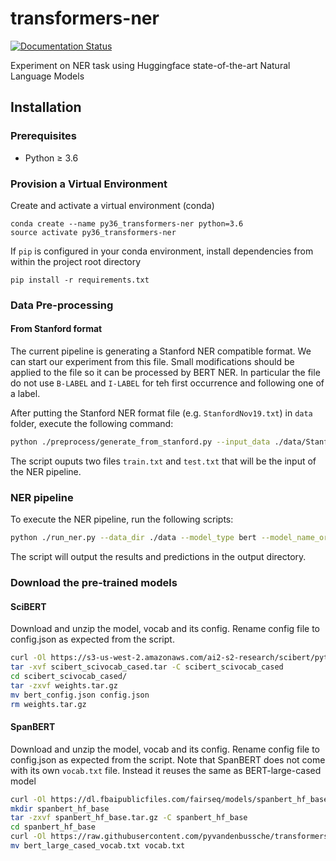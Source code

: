 # transformers-ner
[![Documentation Status](https://img.shields.io/badge/Blog-link_to_the_post-brightgreen.svg)](http://pyvandenbussche.info/2019/named-entity-recognition-with-pytorch-transformers/)

Experiment on NER task using Huggingface state-of-the-art Natural Language Models

## Installation

### Prerequisites

* Python ≥ 3.6

### Provision a Virtual Environment

Create and activate a virtual environment (conda)

```
conda create --name py36_transformers-ner python=3.6
source activate py36_transformers-ner
```

If `pip` is configured in your conda environment, 
install dependencies from within the project root directory
```
pip install -r requirements.txt
``` 

### Data Pre-processing

#### From Stanford format
The current pipeline is generating a Stanford NER compatible format. 
We can start our experiment from this file. Small modifications should be applied 
to the file so it can be processed by BERT NER. In particular the file do not use 
`B-LABEL` and `I-LABEL` for teh first occurrence and following one of a label.

After putting the Stanford NER format file (e.g. `StanfordNov19.txt`) in `data` folder, execute the following command:
```bash
python ./preprocess/generate_from_stanford.py --input_data ./data/StanfordNov19.txt --output_dir ./data/
```

The script ouputs two files `train.txt` and `test.txt` that will be the input of the NER pipeline.

### NER pipeline
To execute the NER pipeline, run the following scripts:
```bash
python ./run_ner.py --data_dir ./data --model_type bert --model_name_or_path bert-base-cased --output_dir ./output --labels ./data/labels.txt --do_train --do_predict --save_steps 200000 --max_seq_length 512 --overwrite_output_dir --overwrite_cache
```
The script will output the results and predictions in the output directory.

### Download the pre-trained models
#### SciBERT
Download and unzip the model, vocab and its config. Rename config file to config.json as expected from the script.
```bash
curl -Ol https://s3-us-west-2.amazonaws.com/ai2-s2-research/scibert/pytorch_models/scibert_scivocab_cased.tar
tar -xvf scibert_scivocab_cased.tar -C scibert_scivocab_cased
cd scibert_scivocab_cased/
tar -zxvf weights.tar.gz
mv bert_config.json config.json
rm weights.tar.gz
```

#### SpanBERT
Download and unzip the model, vocab and its config. Rename config file to config.json as expected from the script.
Note that SpanBERT does not come with its own `vocab.txt` file. Instead it reuses the same as BERT-large-cased model
```bash
curl -Ol https://dl.fbaipublicfiles.com/fairseq/models/spanbert_hf_base.tar.gz
mkdir spanbert_hf_base
tar -zxvf spanbert_hf_base.tar.gz -C spanbert_hf_base
cd spanbert_hf_base
curl -Ol https://raw.githubusercontent.com/pyvandenbussche/transformers-ner/master/data/bert_large_cased_vocab.txt
mv bert_large_cased_vocab.txt vocab.txt
```
